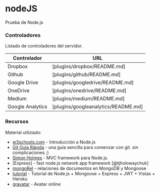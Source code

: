 # nodeJS
Prueba de Node.js

### Controladores

Listado de controladores del servidor.

| Controlador | URL |
| ------ | ------ |
| Dropbox | [plugins/dropbox/README.md] |
| Github | [plugins/github/README.md] |
| Google Drive | [plugins/googledrive/README.md] |
| OneDrive | [plugins/onedrive/README.md] |
| Medium | [plugins/medium/README.md] |
| Google Analytics | [plugins/googleanalytics/README.md] |

### Recursos

Material utilziado:

* [w3schools.com] - Introducción a Node.js
* [Git Guía Rápida] - una guía sencilla para comenzar con git. sin complicaciones ;)
* [Simon Holmes] - MVC framework para Node.js.
* [Express] - fast node.js network app framework [@tjholowaychuk]
* [mongoRel] - relaciones de documentos en MongoDB y Mongoose
* [tutorial] - Tutorial de Node.js + Mongoose + Express + JWT + Vistas + Heroku
* [gravatar] - Avatar online


[w3schools.com]: <https://www.w3schools.com/nodejs/default.asp>
[Git Guía Rápida]: <https://rogerdudler.github.io/git-guide/index.es.html>
[Simon Holmes]: <https://theholmesoffice.com/getting-ready-for-scalability-creating-an-mvc-framework-for-our-node-js-page/>
[mongoRel]: <https://vegibit.com/mongoose-relationships-tutorial/>
[tutorial]: <https://www.youtube.com/playlist?list=PLUdlARNXMVkk7E88zOrphPyGdS50Tadlr>
[gravatar]: <https://es.gravatar.com/>

